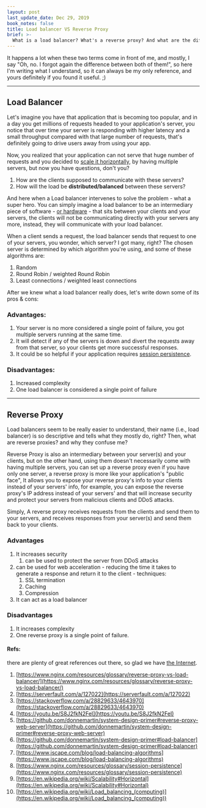 ```yaml
---
layout: post
last_update_date: Dec 29, 2019
book_notes: false
title: Load balancer VS Reverse Proxy
brief: >-
  What is a load balancer? What's a reverse proxy? And what are the differences between both of them?
---
```


It happens a lot when these two terms come in front of me, and mostly, I say "Oh, no. I forgot again the difference between both of them!", so here I'm writing what I understand, so it can always be my only reference, and yours definitely if you found it useful. ;)

---

## Load Balancer

Let's imagine you have that application that is becoming too popular, and in a day you get millions of requests headed to your application's server, you notice that over time your server is responding with higher latency and a small throughput compared with that large number of requests, that's definitely going to drive users away from using your app.

Now, you realized that your application can not serve that huge number of requests and you decided to [scale it horizontally](https://en.wikipedia.org/wiki/Scalability#Horizontal), by having multiple servers, but now you have questions, don't you?

  1. How are the clients supposed to communicate with these servers?
  2. How will the load be **distributed/balanced** between these servers?

And here when a Load balancer intervenes to solve the problem - what a super hero. You can simply imagine a load balancer to be an intermediary piece of software - [or hardware](https://en.wikipedia.org/wiki/Load_balancing_(computing)) - that sits between your clients and your servers, the clients will not be communicating directly with your servers any more, instead, they will communicate with your load balancer.

When a client sends a request, the load balancer sends that request to one of your servers, you wonder, which server? I got many, right? The chosen server is determined by which algorithm you're using, and some of these algorithms are:
 1. Random
 2. Round Robin / weighted Round Robin
 3. Least connections / weighted least connections

After we knew what a load balancer really does, let's write down some of its pros & cons:

### Advantages:
1. Your server is no more considered a single point of failure, you got multiple servers running at the same time.
2. It will detect if any of the servers is down and divert the requests away from that server, so your clients get more successful responses.
3. It could be so helpful if your application requires [session persistence](https://www.nginx.com/resources/glossary/session-persistence).

### Disadvantages:
1. Increased complexity
2. One load balancer is considered a single point of failure

---

## Reverse Proxy

Load balancers seem to be really easier to understand, their name (i.e., load balancer) is so descriptive and tells what they mostly do, right? Then, what are reverse proxies? and why they confuse me?

Reverse Proxy is also an intermediary between your server(s) and your clients, but on the other hand, using them doesn't necessarily come with having multiple servers, you can set up a reverse proxy even if you have only one server, a reverse proxy is more like your application's "public face", It allows you to expose your reverse proxy's info to your clients instead of your servers' info, for example, you can expose the reverse proxy's IP address instead of your servers' and that will increase security and protect your servers from malicious clients and DDoS attacks.

Simply, A reverse proxy receives requests from the clients and send them to your servers, and receives responses from your server(s) and send them back to your clients.

### Advantages
1. It increases security
   1. can be used to protect the server from DDoS attacks
2. can be used for web acceleration - reducing the time it takes to generate a response and return it to the client - techniques:
   1. SSL termination
   2. Caching
   3. Compression
3. It can act as a load balancer

### Disadvantages
1. It increases complexity
2. One reverse proxy is a single point of failure.

#### Refs:
there are plenty of great references out there, so glad we have [the Internet](https://youtu.be/iDbyYGrswtg).

1. [https://www.nginx.com/resources/glossary/reverse-proxy-vs-load-balancer/](https://www.nginx.com/resources/glossary/reverse-proxy-vs-load-balancer/)
2. [https://serverfault.com/a/127022](https://serverfault.com/a/127022)
3. [https://stackoverflow.com/a/28829633/4643970](https://stackoverflow.com/a/28829633/4643970)
4. [https://youtu.be/S8J2fkN2FeI](https://youtu.be/S8J2fkN2FeI)
5. [https://github.com/donnemartin/system-design-primer#reverse-proxy-web-server](https://github.com/donnemartin/system-design-primer#reverse-proxy-web-server)
6. [https://github.com/donnemartin/system-design-primer#load-balancer](https://github.com/donnemartin/system-design-primer#load-balancer)
7. [https://www.jscape.com/blog/load-balancing-algorithms](https://www.jscape.com/blog/load-balancing-algorithms)
8. [https://www.nginx.com/resources/glossary/session-persistence](https://www.nginx.com/resources/glossary/session-persistence)
9. [https://en.wikipedia.org/wiki/Scalability#Horizontal](https://en.wikipedia.org/wiki/Scalability#Horizontal)
10. [https://en.wikipedia.org/wiki/Load_balancing_(computing)](https://en.wikipedia.org/wiki/Load_balancing_(computing))
